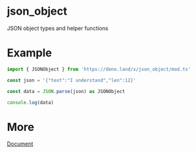 # json_object

JSON object types and helper functions

# Example

```ts
import { JSONObject } from 'https://deno.land/x/json_object/mod.ts'

const json = '{"text":"I understand","len":12}'

const data = JSON.parse(json) as JSONObject

console.log(data)
```

# More

[Document](https://doc.deno.land/https://deno.land/x/json_object/mod.ts)
